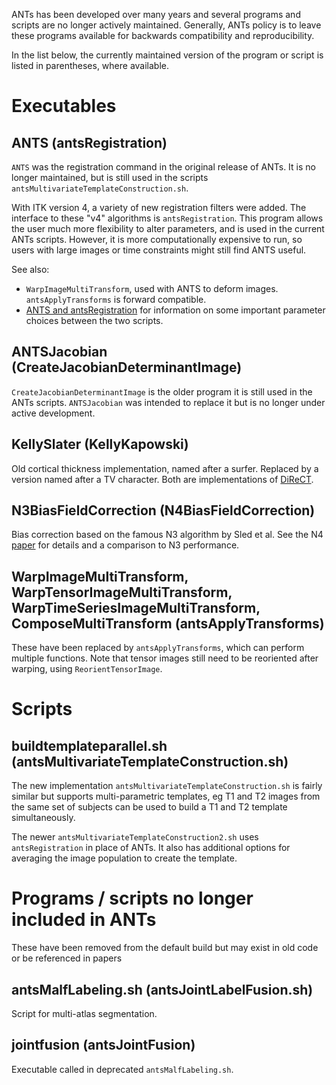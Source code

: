 ANTs has been developed over many years and several programs and scripts are no longer actively maintained. Generally, ANTs policy is to leave these programs available for backwards compatibility and reproducibility.

In the list below, the currently maintained version of the program or script is listed in parentheses, where available. 

#  Executables

## ANTS (antsRegistration)

`ANTS` was the registration command in the original release of ANTs. It is no longer maintained, but is still used in the scripts `antsMultivariateTemplateConstruction.sh`. 

With ITK version 4, a variety of new registration filters were added. The interface to these "v4" algorithms is `antsRegistration`. This program allows the user much more flexibility to alter parameters, and is used in the current ANTs scripts. However, it is more computationally expensive to run, so users with large images or time constraints might still find ANTS useful.

See also: 

 * `WarpImageMultiTransform`, used with ANTS to deform images. `antsApplyTransforms` is forward compatible.
 *  [ANTS and antsRegistration](https://github.com/ANTsX/ANTs/wiki/ANTS-and-antsRegistration) for information on some important parameter choices between the two scripts.


## ANTSJacobian (CreateJacobianDeterminantImage)

`CreateJacobianDeterminantImage` is the older program it is still used in the ANTs scripts. `ANTSJacobian` was intended to replace it but is no longer under active development.


## KellySlater (KellyKapowski) 

Old cortical thickness implementation, named after a surfer. Replaced by a version named after a TV character. Both are implementations of [DiReCT](https://www.ncbi.nlm.nih.gov/pubmed/19150502).


## N3BiasFieldCorrection (N4BiasFieldCorrection)

Bias correction based on the famous N3 algorithm by Sled et al. See the N4 [paper](https://www.ncbi.nlm.nih.gov/pubmed/20378467) for details and a comparison to N3 performance.

   
## WarpImageMultiTransform, WarpTensorImageMultiTransform, WarpTimeSeriesImageMultiTransform, ComposeMultiTransform  (antsApplyTransforms)

These have been replaced by `antsApplyTransforms`, which can perform multiple functions. Note that tensor images still need to be reoriented after warping, using `ReorientTensorImage`.


# Scripts

## buildtemplateparallel.sh (antsMultivariateTemplateConstruction.sh)

The new implementation `antsMultivariateTemplateConstruction.sh` is fairly similar but supports multi-parametric templates, eg T1 and T2 images from the same set of subjects can be used to build a T1 and T2 template simultaneously.

The newer `antsMultivariateTemplateConstruction2.sh` uses `antsRegistration` in place of ANTs. It also has additional options for averaging the image population to create the template.

# Programs / scripts no longer included in ANTs

These have been removed from the default build but may exist in old code or be referenced in papers

## antsMalfLabeling.sh (antsJointLabelFusion.sh)

Script for multi-atlas segmentation.

## jointfusion (antsJointFusion)

Executable called in deprecated `antsMalfLabeling.sh`. 